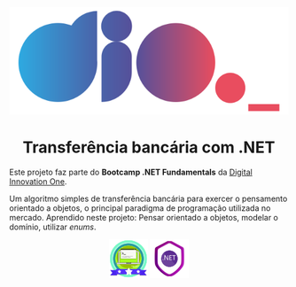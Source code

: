 ﻿<img src="./assets/dio.svg" alt="DIO"  />

<h1 align="center">Transferência bancária com .NET</h1>

Este projeto faz parte do **Bootcamp .NET Fundamentals** da [Digital Innovation One](https://digitalinnovation.one/).

Um algoritmo simples de transferência bancária para exercer o pensamento orientado a objetos, o principal paradigma de programação utilizada no mercado. Aprendido neste projeto: Pensar orientado a objetos, modelar o domínio, utilizar *enums*.



<center><img align="center" src="./assets/app.png" alt="DIO" width="70" height="70" style="max-width: 100%;" /> <img align="center" src="./assets/dotnet.png" alt="DIO" width="70" height="70" style="max-width: 100%;" /></center> 
